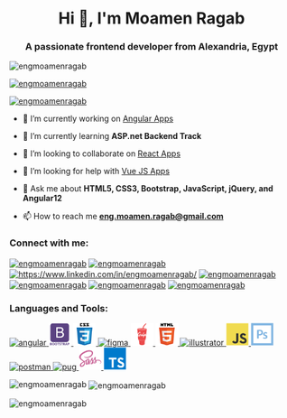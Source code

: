 <h1 align="center">Hi 👋, I'm Moamen Ragab</h1>
<h3 align="center">A passionate frontend developer from Alexandria, Egypt</h3>

<p align="left"> <img src="https://komarev.com/ghpvc/?username=engmoamenragab&label=Profile%20views&color=0e75b6&style=flat" alt="engmoamenragab" /> </p>

<p align="left"> <a href="https://github.com/ryo-ma/github-profile-trophy"><img src="https://github-profile-trophy.vercel.app/?username=engmoamenragab" alt="engmoamenragab" /></a> </p>

<p align="left"> <a href="https://twitter.com/engmoamenragab" target="blank"><img src="https://img.shields.io/twitter/follow/engmoamenragab?logo=twitter&style=for-the-badge" alt="engmoamenragab" /></a> </p>

- 🔭 I’m currently working on [Angular Apps](https://github.com/engmoamenragab/angular-apps)

- 🌱 I’m currently learning **ASP.net Backend Track**

- 👯 I’m looking to collaborate on [React Apps](https://github.com/engmoamenragab/react-apps)

- 🤝 I’m looking for help with [Vue JS Apps](https://github.com/engmoamenragab/vue-apps)

- 💬 Ask me about **HTML5, CSS3, Bootstrap, JavaScript, jQuery, and Angular12**

- 📫 How to reach me **eng.moamen.ragab@gmail.com**

<h3 align="left">Connect with me:</h3>
<p align="left">
<a href="https://codepen.io/engmoamenragab" target="blank"><img align="center" src="https://raw.githubusercontent.com/rahuldkjain/github-profile-readme-generator/master/src/images/icons/Social/codepen.svg" alt="engmoamenragab" height="30" width="40" /></a>
<a href="https://twitter.com/engmoamenragab" target="blank"><img align="center" src="https://raw.githubusercontent.com/rahuldkjain/github-profile-readme-generator/master/src/images/icons/Social/twitter.svg" alt="engmoamenragab" height="30" width="40" /></a>
<a href="https://linkedin.com/in/https://www.linkedin.com/in/engmoamenragab/" target="blank"><img align="center" src="https://raw.githubusercontent.com/rahuldkjain/github-profile-readme-generator/master/src/images/icons/Social/linked-in-alt.svg" alt="https://www.linkedin.com/in/engmoamenragab/" height="30" width="40" /></a>
<a href="https://fb.com/engmoamenragab" target="blank"><img align="center" src="https://raw.githubusercontent.com/rahuldkjain/github-profile-readme-generator/master/src/images/icons/Social/facebook.svg" alt="engmoamenragab" height="30" width="40" /></a>
<a href="https://instagram.com/engmoamenragab" target="blank"><img align="center" src="https://raw.githubusercontent.com/rahuldkjain/github-profile-readme-generator/master/src/images/icons/Social/instagram.svg" alt="engmoamenragab" height="30" width="40" /></a>
<a href="https://dribbble.com/engmoamenragab" target="blank"><img align="center" src="https://raw.githubusercontent.com/rahuldkjain/github-profile-readme-generator/master/src/images/icons/Social/dribbble.svg" alt="engmoamenragab" height="30" width="40" /></a>
<a href="https://www.behance.net/engmoamenragab" target="blank"><img align="center" src="https://raw.githubusercontent.com/rahuldkjain/github-profile-readme-generator/master/src/images/icons/Social/behance.svg" alt="engmoamenragab" height="30" width="40" /></a>
</p>

<h3 align="left">Languages and Tools:</h3>
<p align="left"> <a href="https://angular.io" target="_blank"> <img src="https://angular.io/assets/images/logos/angular/angular.svg" alt="angular" width="40" height="40"/> </a> <a href="https://getbootstrap.com" target="_blank"> <img src="https://raw.githubusercontent.com/devicons/devicon/master/icons/bootstrap/bootstrap-plain-wordmark.svg" alt="bootstrap" width="40" height="40"/> </a> <a href="https://www.w3schools.com/css/" target="_blank"> <img src="https://raw.githubusercontent.com/devicons/devicon/master/icons/css3/css3-original-wordmark.svg" alt="css3" width="40" height="40"/> </a> <a href="https://www.figma.com/" target="_blank"> <img src="https://www.vectorlogo.zone/logos/figma/figma-icon.svg" alt="figma" width="40" height="40"/> </a> <a href="https://gulpjs.com" target="_blank"> <img src="https://raw.githubusercontent.com/devicons/devicon/master/icons/gulp/gulp-plain.svg" alt="gulp" width="40" height="40"/> </a> <a href="https://www.w3.org/html/" target="_blank"> <img src="https://raw.githubusercontent.com/devicons/devicon/master/icons/html5/html5-original-wordmark.svg" alt="html5" width="40" height="40"/> </a> <a href="https://www.adobe.com/in/products/illustrator.html" target="_blank"> <img src="https://www.vectorlogo.zone/logos/adobe_illustrator/adobe_illustrator-icon.svg" alt="illustrator" width="40" height="40"/> </a> <a href="https://developer.mozilla.org/en-US/docs/Web/JavaScript" target="_blank"> <img src="https://raw.githubusercontent.com/devicons/devicon/master/icons/javascript/javascript-original.svg" alt="javascript" width="40" height="40"/> </a> <a href="https://www.photoshop.com/en" target="_blank"> <img src="https://raw.githubusercontent.com/devicons/devicon/master/icons/photoshop/photoshop-line.svg" alt="photoshop" width="40" height="40"/> </a> <a href="https://postman.com" target="_blank"> <img src="https://www.vectorlogo.zone/logos/getpostman/getpostman-icon.svg" alt="postman" width="40" height="40"/> </a> <a href="https://pugjs.org" target="_blank"> <img src="https://cdn.worldvectorlogo.com/logos/pug.svg" alt="pug" width="40" height="40"/> </a> <a href="https://sass-lang.com" target="_blank"> <img src="https://raw.githubusercontent.com/devicons/devicon/master/icons/sass/sass-original.svg" alt="sass" width="40" height="40"/> </a> <a href="https://www.typescriptlang.org/" target="_blank"> <img src="https://raw.githubusercontent.com/devicons/devicon/master/icons/typescript/typescript-original.svg" alt="typescript" width="40" height="40"/> </a> </p>

<p><img align="left" src="https://github-readme-stats.vercel.app/api/top-langs?username=engmoamenragab&show_icons=true&locale=en&layout=compact" alt="engmoamenragab" /></p>

<p>&nbsp;<img align="center" src="https://github-readme-stats.vercel.app/api?username=engmoamenragab&show_icons=true&locale=en" alt="engmoamenragab" /></p>

<p><img align="center" src="https://github-readme-streak-stats.herokuapp.com/?user=engmoamenragab&" alt="engmoamenragab" /></p>
